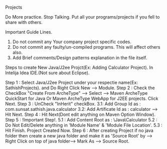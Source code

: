 Projects

Do More practice. Stop Talking. Put all your programs/projects if you fell to share with others.

Important Guide Lines.

1. Do not commit any Your company project specific codes.
2. Do not commit any faulty/un-compiled programs. This will affect others also.
3. Add Brief comments/Design patterns explanation in the file itself.

Steps to create New Java/J2ee Projct(Ex: Adding Calculator Project). In Intelija Idea IDE.(Not sure about Eclipse).

Step 1 : Select Java/J2ee Project under your respectie name(Ex: SathishProjects). and Do Right Click New --> Module. 
Step 2 : Check the CheckBox "Create From ArcheType" --> Select --> Maven ArcheType QuickStart for Java Or Maven ArcheType WebApp for J2EE projects. Click Next. 
Step 3 : UnCheck "InHerit" checkBox. 
    3.1: Add Group Id as : com.sunsat.sathish.java.calculator 
    3.2: Add Artificate Id as : calculator --> Hit Next. 
Step 4 : Hit Next(Dont edit anything on Maven Option Window).
Step 5 : !Important Step!. 
   5.1 : Add Content Root as : <givenfullPath>\Java\Calculator 
   5.2 : Do Not Edit/Delete anything in 'Module Name' & 'Module File Location'. 
   5.3 : Hit Finish. Project Created Now.
Step 6 : After creating Project if no java folder then create a new java folder and make it as 'Source Root' by --> Right Click on top of java folder--> Mark As --> Source Root.
